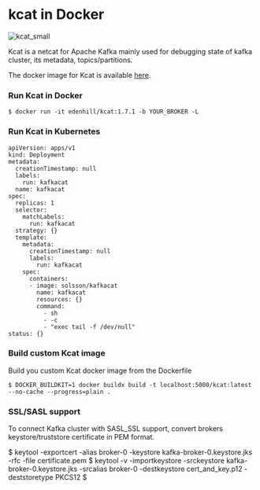 # kcat in Docker
![kcat_small](https://github.com/Dwijad/kafkacat/assets/12824049/2070ad85-5e41-456d-8360-f83a2ff42501)

Kcat is a netcat for Apache Kafka mainly used for debugging state of kafka cluster, its metadata, topics/partitions.

The docker image for Kcat is available [here](https://hub.docker.com/r/solsson/kafka/tags).

### Run Kcat in Docker

    $ docker run -it edenhill/kcat:1.7.1 -b YOUR_BROKER -L

### Run Kcat in Kubernetes

    apiVersion: apps/v1
    kind: Deployment
    metadata:
      creationTimestamp: null
      labels:
        run: kafkacat
      name: kafkacat
    spec:
      replicas: 1
      selector:
        matchLabels:
          run: kafkacat
      strategy: {}
      template:
        metadata:
          creationTimestamp: null
          labels:
            run: kafkacat
        spec:
          containers:
          - image: solsson/kafkacat
            name: kafkacat
            resources: {}
            command:
              - sh
              - -c
              - "exec tail -f /dev/null"
    status: {}

### Build custom Kcat image
 
Build you custom Kcat docker image from the Dockerfile

    $ DOCKER_BUILDKIT=1 docker buildx build -t localhost:5000/kcat:latest  --no-cache --progress=plain .

### SSL/SASL support

To connect Kafka cluster with SASL_SSL support, convert brokers keystore/truststore certificate in PEM format.

$ keytool -exportcert -alias broker-0 -keystore kafka-broker-0.keystore.jks -rfc -file certificate.pem
$ keytool -v -importkeystore -srckeystore kafka-broker-0.keystore.jks -srcalias broker-0 -destkeystore cert_and_key.p12 -deststoretype PKCS12
$ 

<!--stackedit_data:
eyJoaXN0b3J5IjpbMjQxMzkzNzE4LDE0NjY4MjgxMjUsLTMwNz
E5Mzk4NV19
-->